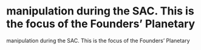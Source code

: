 # manipulation during the SAC. This is the focus of the Founders’ Planetary

manipulation during the SAC. This is the focus of the Founders’ Planetary